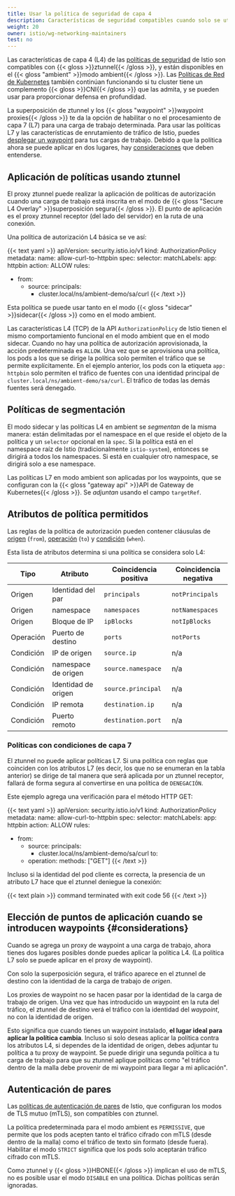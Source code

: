 ```yaml
---
title: Usar la política de seguridad de capa 4
description: Características de seguridad compatibles cuando solo se utiliza la superposición segura L4.
weight: 20
owner: istio/wg-networking-maintainers
test: no
---
```


Las características de capa 4 (L4) de las [políticas de seguridad](/es/docs/concepts/security) de Istio son compatibles con {{< gloss >}}ztunnel{{< /gloss >}}, y están disponibles en el {{< gloss "ambient" >}}modo ambient{{< /gloss >}}. Las [Políticas de Red de Kubernetes](https://kubernetes.io/docs/concepts/services-networking/network-policies/) también continúan funcionando si tu cluster tiene un complemento {{< gloss >}}CNI{{< /gloss >}} que las admita, y se pueden usar para proporcionar defensa en profundidad.

La superposición de ztunnel y los {{< gloss "waypoint" >}}waypoint proxies{{< /gloss >}} te da la opción de habilitar o no el procesamiento de capa 7 (L7) para una carga de trabajo determinada. Para usar las políticas L7 y las características de enrutamiento de tráfico de Istio, puedes [desplegar un waypoint](/es/docs/ambient/usage/waypoint) para tus cargas de trabajo. Debido a que la política ahora se puede aplicar en dos lugares, hay [consideraciones](#considerations) que deben entenderse.

## Aplicación de políticas usando ztunnel

El proxy ztunnel puede realizar la aplicación de políticas de autorización cuando una carga de trabajo está inscrita en el modo de {{< gloss "Secure L4 Overlay" >}}superposición segura{{< /gloss >}}. El punto de aplicación es el proxy ztunnel receptor (del lado del servidor) en la ruta de una conexión.

Una política de autorización L4 básica se ve así:

{{< text yaml >}}
apiVersion: security.istio.io/v1
kind: AuthorizationPolicy
metadata:
 name: allow-curl-to-httpbin
spec:
 selector:
   matchLabels:
     app: httpbin
 action: ALLOW
 rules:
 - from:
   - source:
       principals:
       - cluster.local/ns/ambient-demo/sa/curl
{{< /text >}}

Esta política se puede usar tanto en el modo {{< gloss "sidecar" >}}sidecar{{< /gloss >}} como en el modo ambient.

Las características L4 (TCP) de la API `AuthorizationPolicy` de Istio tienen el mismo comportamiento funcional en el modo ambient que en el modo sidecar. Cuando no hay una política de autorización aprovisionada, la acción predeterminada es `ALLOW`. Una vez que se aprovisiona una política, los pods a los que se dirige la política solo permiten el tráfico que se permite explícitamente. En el ejemplo anterior, los pods con la etiqueta `app: httpbin` solo permiten el tráfico de fuentes con una identidad principal de `cluster.local/ns/ambient-demo/sa/curl`. El tráfico de todas las demás fuentes será denegado.

## Políticas de segmentación

El modo sidecar y las políticas L4 en ambient se *segmentan* de la misma manera: están delimitadas por el namespace en el que reside el objeto de la política y un `selector` opcional en la `spec`. Si la política está en el namespace raíz de Istio (tradicionalmente `istio-system`), entonces se dirigirá a todos los namespaces. Si está en cualquier otro namespace, se dirigirá solo a ese namespace.

Las políticas L7 en modo ambient son aplicadas por los waypoints, que se configuran con la {{< gloss "gateway api" >}}API de Gateway de Kubernetes{{< /gloss >}}. Se *adjuntan* usando el campo `targetRef`.

## Atributos de política permitidos

Las reglas de la política de autorización pueden contener cláusulas de [origen](/es/docs/reference/config/security/authorization-policy/#Source) (`from`), [operación](/es/docs/reference/config/security/authorization-policy/#Operation) (`to`) y [condición](/es/docs/reference/config/security/authorization-policy/#Condition) (`when`).

Esta lista de atributos determina si una política se considera solo L4:

| Tipo | Atributo | Coincidencia positiva | Coincidencia negativa |
| --- | --- | --- | --- |
| Origen | Identidad del par | `principals` | `notPrincipals` |
| Origen | namespace | `namespaces` | `notNamespaces` |
| Origen | Bloque de IP | `ipBlocks` | `notIpBlocks` |
| Operación | Puerto de destino | `ports` | `notPorts` |
| Condición | IP de origen | `source.ip` | n/a |
| Condición | namespace de origen | `source.namespace` | n/a |
| Condición | Identidad de origen | `source.principal` | n/a |
| Condición | IP remota | `destination.ip` | n/a |
| Condición | Puerto remoto | `destination.port` | n/a |

### Políticas con condiciones de capa 7

El ztunnel no puede aplicar políticas L7. Si una política con reglas que coinciden con los atributos L7 (es decir, los que no se enumeran en la tabla anterior) se dirige de tal manera que será aplicada por un ztunnel receptor, fallará de forma segura al convertirse en una política de `DENEGACIÓN`.

Este ejemplo agrega una verificación para el método HTTP GET:

{{< text yaml >}}
apiVersion: security.istio.io/v1
kind: AuthorizationPolicy
metadata:
 name: allow-curl-to-httpbin
spec:
 selector:
   matchLabels:
     app: httpbin
 action: ALLOW
 rules:
 - from:
   - source:
       principals:
       - cluster.local/ns/ambient-demo/sa/curl
   to:
   - operation:
       methods: ["GET"]
{{< /text >}}

Incluso si la identidad del pod cliente es correcta, la presencia de un atributo L7 hace que el ztunnel deniegue la conexión:

{{< text plain >}}
command terminated with exit code 56
{{< /text >}}

## Elección de puntos de aplicación cuando se introducen waypoints {#considerations}

Cuando se agrega un proxy de waypoint a una carga de trabajo, ahora tienes dos lugares posibles donde puedes aplicar la política L4. (La política L7 solo se puede aplicar en el proxy de waypoint).

Con solo la superposición segura, el tráfico aparece en el ztunnel de destino con la identidad de la carga de trabajo de *origen*.

Los proxies de waypoint no se hacen pasar por la identidad de la carga de trabajo de origen. Una vez que has introducido un waypoint en la ruta del tráfico, el ztunnel de destino verá el tráfico con la identidad del *waypoint*, no con la identidad de origen.

Esto significa que cuando tienes un waypoint instalado, **el lugar ideal para aplicar la política cambia**. Incluso si solo deseas aplicar la política contra los atributos L4, si dependes de la identidad de origen, debes adjuntar tu política a tu proxy de waypoint. Se puede dirigir una segunda política a tu carga de trabajo para que su ztunnel aplique políticas como "el tráfico dentro de la malla debe provenir de mi waypoint para llegar a mi aplicación".

## Autenticación de pares

Las [políticas de autenticación de pares](/es/docs/concepts/security/#peer-authentication) de Istio, que configuran los modos de TLS mutuo (mTLS), son compatibles con ztunnel.

La política predeterminada para el modo ambient es `PERMISSIVE`, que permite que los pods acepten tanto el tráfico cifrado con mTLS (desde dentro de la malla) como el tráfico de texto sin formato (desde fuera). Habilitar el modo `STRICT` significa que los pods solo aceptarán tráfico cifrado con mTLS.

Como ztunnel y {{< gloss >}}HBONE{{< /gloss >}} implican el uso de mTLS, no es posible usar el modo `DISABLE` en una política. Dichas políticas serán ignoradas.

